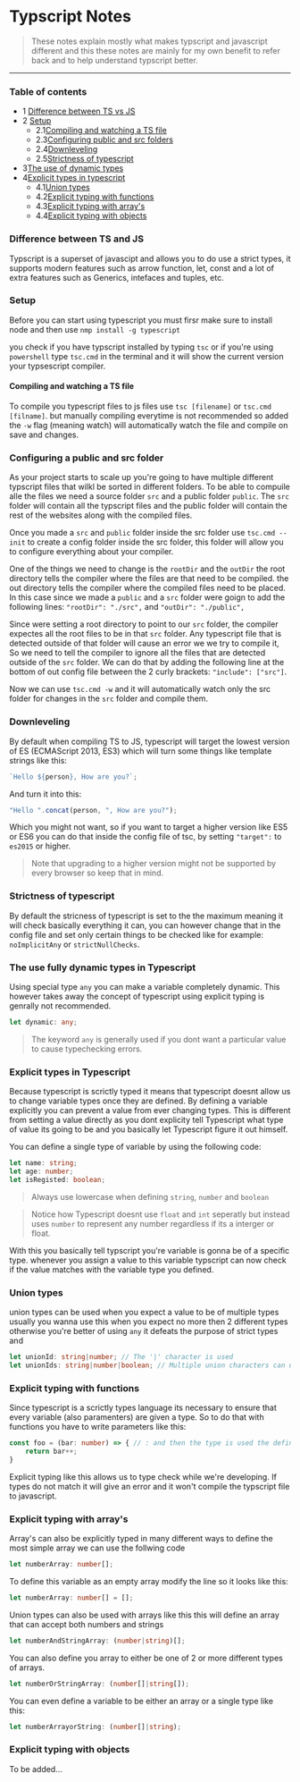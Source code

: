 # Typscript Notes

> These notes explain mostly what makes typscript and javascript different and this these notes are mainly for my own benefit to refer back and to help understand typscript better.

---

### Table of contents

- 1 [Difference between TS vs JS](#difference)
- 2 [Setup](#setup)
  - 2.1[Compiling and watching a TS file](#compiling)
  - 2.3[Configuring public and src folders](#publicsrc)
  - 2.4[Downleveling](#downleveling)
  - 2.5[Strictness of typescript](#strictness)
- 3[The use of dynamic types](#dynamic)
- 4[Explicit types in typescript](#explicittypes)
  - 4.1[Union types](#union)
  - 4.2[Explicit typing with functions](#functions)
  - 4.3[Explicit typing with array's](#arrays)
  - 4.4[Explicit typing with objects](#objects)
  

<div id="difference"></div>

### Difference between TS and JS

Typscript is a superset of javascipt and allows you to do use a strict types, it supports modern features such as arrow function, let, const and a lot of extra features such as Generics, intefaces and tuples, etc.


<div id="setup"></div>

### Setup
Before you can start using typescript you must firsr make sure to install node and then use `nmp install -g typescript`

you check if you have typscript installed by typing `tsc` or if you're using `powershell` type `tsc.cmd` in the terminal and it will show the current version your typsescript compiler.


<div id="compiling"></div>

#### Compiling and watching a TS file

To compile you typescript files to js files use `tsc [filename]` or `tsc.cmd [filname]`. but manually compiling everytime is not recommended so added the `-w` flag (meaning watch) will automatically watch the file and compile on save and changes.

<div id="publicsrc"></div>

### Configuring a public and src folder

As your project starts to scale up you're going to have multiple different typscript files that wilkl be sorted in different folders. To be able to compuile alle the files we need a source folder `src` and a public folder `public`. The `src` folder will contain all the typscript files and the public folder will contain the rest of the websites along with the compiled files.

Once you made a `src` and `public` folder inside the src folder use `tsc.cmd --init` to create a config folder inside the src folder, this folder will allow you to configure everything about your compiler.

One of the things we need to change is the `rootDir` and the `outDir` the root directory tells the compiler where the files are that need to be compiled. the out directory tells the compiler where the compiled files need to be placed. In this case since we made a `public` and a `src` folder were goign to add the following lines: `"rootDir": "./src",` and `"outDir": "./public",`

Since were setting a root directory to point to our `src` folder, the compiler expectes all the root files to be in that `src` folder. Any typescript file that is detected outside of that folder will cause an error we we try to compile it, So we need to tell the compiler to ignore all the files that are detected outside of the `src` folder. We can do that by adding the following line at the bottom of out config file between the 2 curly brackets: `"include": ["src"]`.

Now we can use `tsc.cmd -w` and it will automatically watch only the src folder for changes in the `src` folder and compile them.

<div id="publicsrc"></div>

### Downleveling
By default when compiling TS to JS, typescript will target the lowest version of ES (ECMAScript 2013, ES3) which will turn some things like template strings like this:
```ts
`Hello ${person}, How are you?`;
```
And turn it into this: 
```ts
"Hello ".concat(person, ", How are you?"); 
```
Which you might not want, so if you want to target a higher version like ES5 or ES6 you can do that inside the config file of tsc, by setting `"target":` to `es2015` or higher.

> Note that upgrading to a higher version might not be supported by every browser so keep that in mind.

<div id="strictness"></div>

### Strictness of typescript
By default the stricness of typescript is set to the the maximum meaning it will check basically everything it can, you can however change that in the config file and set only certain things to be checked like for example: `noImplicitAny` or `strictNullChecks`.


<div id="dynamic"></div>

### The use fully dynamic types in Typescript
Using special type `any` you can make a variable completely dynamic. This however takes away the concept of typescript using explicit typing is genrally not recommended.
```ts
let dynamic: any;
```
> The keyword `any` is generally used if you dont want a particular value to cause typechecking errors.

<div id="explicittypes"></div>

### Explicit types in Typescript

Because typescript is scrictly typed it means that typescript doesnt allow us to change variable types once they are defined. By defining a variable explicitly you can prevent a value from ever changing types. This is different from setting a value directly as you dont explicity tell Typescript what type of value its going to be and you basically let Typescript figure it out himself.

You can define a single type of variable by using the following code:
```ts
let name: string;
let age: number;
let isRegisted: boolean; 
```
> Always use lowercase when defining `string`, `number` and `boolean`

> Notice how Typescript doesnt use `float` and `int` seperatly but instead uses `number` to represent any number regardless if its a interger or float.

With this you basically tell typscript you're variable is gonna be of a specific type. whenever you assign a value to this variable typscript can now check if the value matches with the variable type you defined.

<div id="union"></div>

### Union types

union types can be used when you expect a value to be of multiple types usually you wanna use this when you expect no more then 2 different types otherwise you're better of using `any` it defeats the purpose of strict types and 

```ts
let unionId: string|number; // The '|' character is used
let unionIds: string|number|boolean; // Multiple union characters can used
```

<div id="functions"></div>

### Explicit typing with functions

Since typescript is a scrictly types language its necessary to ensure that every variable (also paramenters) are given a type. So to do that with functions you have to write parameters like this: 

```ts
const foo = (bar: number) => { // : and then the type is used the define the type
    return bar++; 
} 
```
Explicit typing like this allows us to type check while we're developing. If types do not match it will give an error and it won't compile the typscript file to javascript.

<div id="arrays"></div>

### Explicit typing with array's

Array's can also be explicitly typed in many different ways to define the most simple array we can use the follwing code

```ts
let numberArray: number[];
```
To define this variable as an empty array modify the line so it looks like this:

```ts
let numberArray: number[] = [];
```
Union types can also be used with arrays like this this will define an array that can accept both numbers and strings
```ts
let numberAndStringArray: (number|string)[];
```
You can also define you array to either be one of 2 or more different types of arrays.

```ts
let numberOrStringArray: (number[]|string[]);
```

You can even define a variable to be either an array or a single type like this:
```ts
let numberArrayorString: (number[]|string);
```

<div id="objects"></div>

### Explicit typing with objects

To be added...